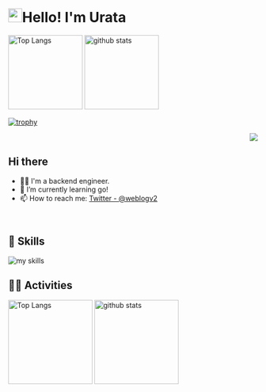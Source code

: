 # <img src="https://media.giphy.com/media/hvRJCLFzcasrR4ia7z/giphy.gif" width="28">Hello! I'm Urata
<p align="left">
  <img alt="Top Langs" height="150px" src="https://github-readme-stats.vercel.app/api/top-langs/?username=hello-yuki0409&layout=compact&show_icons=true&theme=chartreuse-dark" />
  <img alt="github stats" height="150px" src="https://github-readme-stats.vercel.app/api?username=hello-yuki0409&theme=chartreuse-dark&show_icons=true" />
</p>

[![trophy](https://github-profile-trophy.vercel.app/?username=hello-yuki0409&theme=matrix)](https://github.com/ryo-ma/github-profile-trophy)
<!-- 1. GitHub usernameを変更 -->
<div align="right">
  <img src="https://komarev.com/ghpvc/?username=hello-yuki0409" />
</div>

<!-- 2. プロフィールや連絡先を変更 -->
## Hi there

- 🧑‍💻 I'm a backend engineer.
- 🌱 I’m currently learning go!
- 📫 How to reach me: [Twitter - @weblogv2](https://x.com/weblogv2)
<br>


<!-- 3. 好きな技術スタックに変更 -->
<!-- ライトモート：theme=light, ダークモート：theme=dark -->
<!-- アイコンの選択肢一覧：https://arc.net/l/quote/zizyykfh -->
## 🌱 Skills
<img alt="my skills" src="https://skillicons.dev/icons?theme=dark&perline=7&i=html,css,js,ts,react,next,aws" />
<br>


<!-- 4. GitHub usernameを変更, 2箇所 -->
<!-- ライトモート：theme=light, ダークモート：theme=vue-dark  -->
## 🏃‍♀️ Activities
<div align="left"> 
  <img alt="Top Langs" height="170px" src="https://github-readme-stats.vercel.app/api?username=username&theme=vue-dark&layout=compact" />
  <img alt="github stats" height="170px" src="https://github-readme-stats.vercel.app/api/top-langs/?username=username&theme=vue-dark&layout=compact" />
</div>


<!--
This repository is a ✨ _special_ ✨ repository because its `README.md` (this file) appears on your GitHub profile.

Here are some ideas to get you started:

- 🔭 I’m currently working on ...
- 🌱 I’m currently learning ...
- 👯 I’m looking to collaborate on ...
- 🤔 I’m looking for help with ...
- 💬 Ask me about ...
- 📫 How to reach me: ...
- 😄 Pronouns: ...
- ⚡ Fun fact: ...
-->

